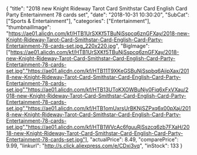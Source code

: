 {
	"title": "2018 new Knight Rideway Tarot Card Smithstar Card English Card Party Entertainment  78 cards set",
	"date": "2018-10-31 10:30:20",
	"SubCat": ["Sports & Entertainment"],
	"categories": ["Entertainment"],
	"thumbnailImage": "https://ae01.alicdn.com/kf/HTB1UrSXKf5TBuNjSspcq6znGFXay/2018-new-Knight-Rideway-Tarot-Card-Smithstar-Card-English-Card-Party-Entertainment-78-cards-set.jpg_220x220.jpg",
	"BigImage": ["https://ae01.alicdn.com/kf/HTB1UrSXKf5TBuNjSspcq6znGFXay/2018-new-Knight-Rideway-Tarot-Card-Smithstar-Card-English-Card-Party-Entertainment-78-cards-set.jpg","https://ae01.alicdn.com/kf/HTB11T9XKeGSBuNjSspbq6AiipXax/2018-new-Knight-Rideway-Tarot-Card-Smithstar-Card-English-Card-Party-Entertainment-78-cards-set.jpg","https://ae01.alicdn.com/kf/HTB13UToKXOWBuNjy0Fiq6xFxVXau/2018-new-Knight-Rideway-Tarot-Card-Smithstar-Card-English-Card-Party-Entertainment-78-cards-set.jpg","https://ae01.alicdn.com/kf/HTB1omUxrsUrBKNjSZPxq6x00pXaj/2018-new-Knight-Rideway-Tarot-Card-Smithstar-Card-English-Card-Party-Entertainment-78-cards-set.jpg","https://ae01.alicdn.com/kf/HTB1WVcAc6fguuRjSszcq6zb7FXaH/2018-new-Knight-Rideway-Tarot-Card-Smithstar-Card-English-Card-Party-Entertainment-78-cards-set.jpg"],
	"actualPrice": 8.49,
	"comparePrice": 9.99,
	"linkurl": "http://s.click.aliexpress.com/e/CDxi3vq",
	"inStock": 133
}
